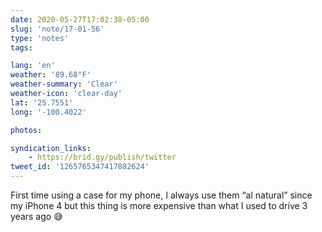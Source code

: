 ```yaml
---
date: 2020-05-27T17:02:38-05:00
slug: 'note/17-01-56'
type: 'notes'
tags:

lang: 'en'
weather: '89.68°F'
weather-summary: 'Clear'
weather-icon: 'clear-day'
lat: '25.7551'
long: '-100.4022'

photos:

syndication_links:
    - https://brid.gy/publish/twitter
tweet_id: '1265765347417882624'
---
```

First time using a case for my phone, I always use them “al natural” since my iPhone 4 but this thing is more expensive than what I used to drive 3 years ago 😅

